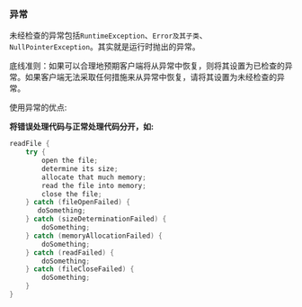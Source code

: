 ### 异常

未经检查的异常包括`RuntimeException`、`Error及其子类`、`NullPointerException`。其实就是运行时抛出的异常。

底线准则：如果可以合理地预期客户端将从异常中恢复，则将其设置为已检查的异常。如果客户端无法采取任何措施来从异常中恢复，请将其设置为未经检查的异常。

使用异常的优点:

**将错误处理代码与正常处理代码分开，如:**

```java
readFile {
    try {
        open the file;
        determine its size;
        allocate that much memory;
        read the file into memory;
        close the file;
    } catch (fileOpenFailed) {
       doSomething;
    } catch (sizeDeterminationFailed) {
        doSomething;
    } catch (memoryAllocationFailed) {
        doSomething;
    } catch (readFailed) {
        doSomething;
    } catch (fileCloseFailed) {
        doSomething;
    }
}
```



